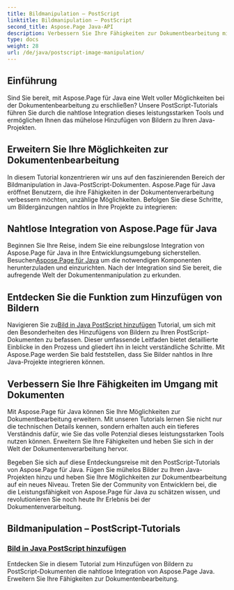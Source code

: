 ```yaml
---
title: Bildmanipulation – PostScript
linktitle: Bildmanipulation – PostScript
second_title: Aspose.Page Java-API
description: Verbessern Sie Ihre Fähigkeiten zur Dokumentbearbeitung mit Aspose.Page für Java. Tauchen Sie ein in unsere PostScript-Tutorials, lernen Sie, Bilder in Java hinzuzufügen und Ihre Dokumentfunktionen zu verbessern.
type: docs
weight: 28
url: /de/java/postscript-image-manipulation/
---
```


## Einführung

Sind Sie bereit, mit Aspose.Page für Java eine Welt voller Möglichkeiten bei der Dokumentenbearbeitung zu erschließen? Unsere PostScript-Tutorials führen Sie durch die nahtlose Integration dieses leistungsstarken Tools und ermöglichen Ihnen das mühelose Hinzufügen von Bildern zu Ihren Java-Projekten.

## Erweitern Sie Ihre Möglichkeiten zur Dokumentenbearbeitung

In diesem Tutorial konzentrieren wir uns auf den faszinierenden Bereich der Bildmanipulation in Java-PostScript-Dokumenten. Aspose.Page für Java eröffnet Benutzern, die ihre Fähigkeiten in der Dokumentenverarbeitung verbessern möchten, unzählige Möglichkeiten. Befolgen Sie diese Schritte, um Bildergänzungen nahtlos in Ihre Projekte zu integrieren:

## Nahtlose Integration von Aspose.Page für Java

 Beginnen Sie Ihre Reise, indem Sie eine reibungslose Integration von Aspose.Page für Java in Ihre Entwicklungsumgebung sicherstellen. Besuchen[Aspose.Page für Java](https://products.aspose.com/page/java) um die notwendigen Komponenten herunterzuladen und einzurichten. Nach der Integration sind Sie bereit, die aufregende Welt der Dokumentenmanipulation zu erkunden.

## Entdecken Sie die Funktion zum Hinzufügen von Bildern

 Navigieren Sie zu[Bild in Java PostScript hinzufügen](./add-image/) Tutorial, um sich mit den Besonderheiten des Hinzufügens von Bildern zu Ihren PostScript-Dokumenten zu befassen. Dieser umfassende Leitfaden bietet detaillierte Einblicke in den Prozess und gliedert ihn in leicht verständliche Schritte. Mit Aspose.Page werden Sie bald feststellen, dass Sie Bilder nahtlos in Ihre Java-Projekte integrieren können.

## Verbessern Sie Ihre Fähigkeiten im Umgang mit Dokumenten

Mit Aspose.Page für Java können Sie Ihre Möglichkeiten zur Dokumentbearbeitung erweitern. Mit unseren Tutorials lernen Sie nicht nur die technischen Details kennen, sondern erhalten auch ein tieferes Verständnis dafür, wie Sie das volle Potenzial dieses leistungsstarken Tools nutzen können. Erweitern Sie Ihre Fähigkeiten und heben Sie sich in der Welt der Dokumentenverarbeitung hervor.

Begeben Sie sich auf diese Entdeckungsreise mit den PostScript-Tutorials von Aspose.Page für Java. Fügen Sie mühelos Bilder zu Ihren Java-Projekten hinzu und heben Sie Ihre Möglichkeiten zur Dokumentbearbeitung auf ein neues Niveau. Treten Sie der Community von Entwicklern bei, die die Leistungsfähigkeit von Aspose.Page für Java zu schätzen wissen, und revolutionieren Sie noch heute Ihr Erlebnis bei der Dokumentenverarbeitung.
## Bildmanipulation – PostScript-Tutorials
### [Bild in Java PostScript hinzufügen](./add-image/)
Entdecken Sie in diesem Tutorial zum Hinzufügen von Bildern zu PostScript-Dokumenten die nahtlose Integration von Aspose.Page Java. Erweitern Sie Ihre Fähigkeiten zur Dokumentenbearbeitung.